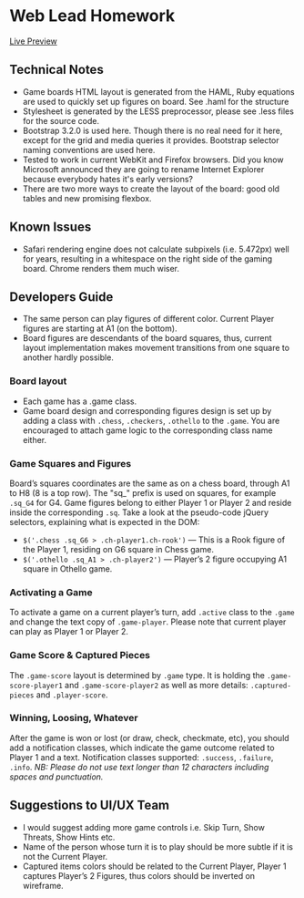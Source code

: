 # Web Lead Homework
[Live Preview](http://ckugot.github.io/energygames/)

## Technical Notes
-   Game boards HTML layout is generated from the HAML, Ruby equations are used to quickly set up figures on board. See .haml for the structure
-   Stylesheet is generated by the LESS preprocessor, please see .less files for the source code.
-   Bootstrap 3.2.0 is used here. Though there is no real need for it here, except for the grid and media queries it provides. Bootstrap selector naming conventions are used here.
-   Tested to work in current WebKit and Firefox browsers. Did you know Microsoft announced they are going to rename Internet Explorer because everybody hates it's early versions?
-   There are two more ways to create the layout of the board: good old tables and new promising flexbox.

## Known Issues
- Safari rendering engine does not calculate subpixels (i.e. 5.472px) well for years, resulting in a whitespace on the right side of the gaming board. Chrome renders them much wiser.

## Developers Guide
-   The same person can play figures of different color. Current Player figures are starting at A1 (on the bottom).
-   Board figures are descendants of the board squares, thus, current layout implementation makes movement transitions from one square to another hardly possible.

### Board layout
- Each game has a .game class.
- Game board design and corresponding figures design is set up by adding a class with  `.chess`, `.checkers`, `.othello` to the `.game`. You are encouraged to attach game logic to the corresponding class name either.

### Game Squares and Figures
Board’s squares coordinates are the same as on a chess board, through A1 to H8 (8 is a top row). The "sq_" prefix is used on squares, for example `.sq_G4` for G4.
Game figures belong to either Player 1 or Player 2 and reside inside the corresponding `.sq`. Take a look at the pseudo-code jQuery selectors, explaining what is expected in the DOM:
-   `$('.chess .sq_G6 > .ch-player1.ch-rook')` — This is a Rook figure of the Player 1, residing on G6 square in Chess game.
-   `$('.othello .sq_A1 > .ch-player2')` — Player’s 2 figure occupying A1 square in Othello game.

### Activating a Game
To activate a game on a current player’s turn, add `.active` class to the `.game` and change the text copy of `.game-player`. Please note that current player can play as Player 1 or Player 2.

### Game Score & Captured Pieces
The `.game-score` layout is determined by `.game` type. It is holding the `.game-score-player1` and `.game-score-player2` as well as more details: `.captured-pieces` and `.player-score`.

### Winning, Loosing, Whatever
After the game is won or lost (or draw, check, checkmate, etc), you should add a notification classes, which indicate the game outcome related to Player 1 and a text. Notification classes supported: `.success`, `.failure`, `.info`.
_NB: Please do not use text longer than 12 characters including spaces and punctuation._

## Suggestions to UI/UX Team
-   I would suggest adding more game controls i.e. Skip Turn, Show Threats, Show Hints etc.
-   Name of the person whose turn it is to play should be more subtle if it is not the Current Player.
-   Captured items colors should be related to the Current Player, Player 1 captures Player’s 2 Figures, thus colors should be inverted on wireframe.